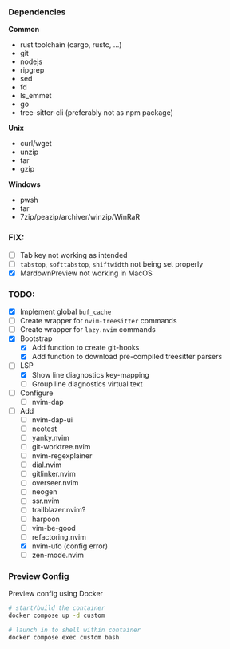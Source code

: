 ### Dependencies

**Common**

-  rust toolchain (cargo, rustc, ...)
-  git
-  nodejs
-  ripgrep
-  sed
-  fd
-  ls_emmet
-  go
-  tree-sitter-cli (preferably not as npm package)

**Unix**

-  curl/wget
-  unzip
-  tar
-  gzip

**Windows**

-  pwsh
-  tar
-  7zip/peazip/archiver/winzip/WinRaR

### FIX:

-  [ ] Tab key not working as intended
-  [ ] `tabstop`, `softtabstop`, `shiftwidth` not being set properly
-  [x] MardownPreview not working in MacOS

### TODO:

-  [x] Implement global `buf_cache`
-  [ ] Create wrapper for `nvim-treesitter` commands
-  [ ] Create wrapper for `lazy.nvim` commands
-  [x] Bootstrap
   -  [x] Add function to create git-hooks
   -  [x] Add function to download pre-compiled treesitter parsers
-  [ ] LSP
   -  [x] Show line diagnostics key-mapping
   -  [ ] Group line diagnostics virtual text
-  [ ] Configure
   -  [ ] nvim-dap
-  [ ] Add
   -  [ ] nvim-dap-ui
   -  [ ] neotest
   -  [ ] yanky.nvim
   -  [ ] git-worktree.nvim
   -  [ ] nvim-regexplainer
   -  [ ] dial.nvim
   -  [ ] gitlinker.nvim
   -  [ ] overseer.nvim
   -  [ ] neogen
   -  [ ] ssr.nvim
   -  [ ] trailblazer.nvim?
   -  [ ] harpoon
   -  [ ] vim-be-good
   -  [ ] refactoring.nvim
   -  [x] nvim-ufo (config error)
   -  [ ] zen-mode.nvim

### Preview Config

Preview config using Docker

```sh
# start/build the container
docker compose up -d custom

# launch in to shell within container
docker compose exec custom bash
```

